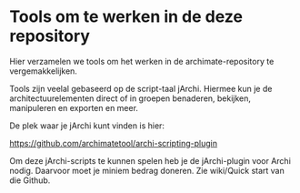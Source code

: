 # Tools om te werken in de deze repository

Hier verzamelen we tools om het werken in de archimate-repository te vergemakkelijken. 

Tools zijn veelal gebaseerd op de script-taal jArchi. Hiermee kun je de architectuurelementen direct of in groepen benaderen, bekijken, manipuleren en exporten en meer.

De plek waar je jArchi kunt vinden is hier:

https://github.com/archimatetool/archi-scripting-plugin

Om deze jArchi-scripts te kunnen spelen heb je de jArchi-plugin voor Archi nodig. Daarvoor moet je miniem bedrag doneren. Zie wiki/Quick start van die Github.
